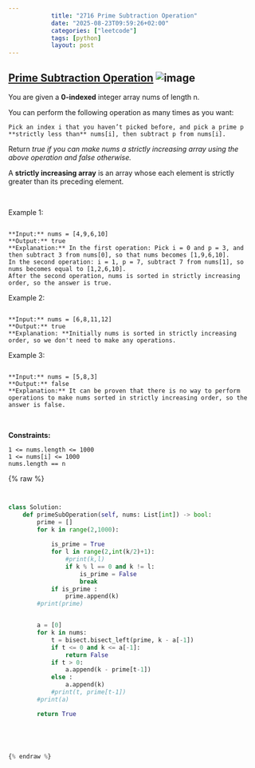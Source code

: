 ```yaml
---
            title: "2716 Prime Subtraction Operation"
            date: "2025-08-23T09:59:26+02:00"
            categories: ["leetcode"]
            tags: [python]
            layout: post
---
```

            
## [Prime Subtraction Operation](https://leetcode.com/problems/prime-subtraction-operation) ![image](https://img.shields.io/badge/Difficulty-Medium-orange)

You are given a **0-indexed** integer array nums of length n.

You can perform the following operation as many times as you want:

	Pick an index i that you haven’t picked before, and pick a prime p **strictly less than** nums[i], then subtract p from nums[i].

Return *true if you can make nums a strictly increasing array using the above operation and false otherwise.*

A **strictly increasing array** is an array whose each element is strictly greater than its preceding element.

 

Example 1:

```

**Input:** nums = [4,9,6,10]
**Output:** true
**Explanation:** In the first operation: Pick i = 0 and p = 3, and then subtract 3 from nums[0], so that nums becomes [1,9,6,10].
In the second operation: i = 1, p = 7, subtract 7 from nums[1], so nums becomes equal to [1,2,6,10].
After the second operation, nums is sorted in strictly increasing order, so the answer is true.
```

Example 2:

```

**Input:** nums = [6,8,11,12]
**Output:** true
**Explanation: **Initially nums is sorted in strictly increasing order, so we don't need to make any operations.
```

Example 3:

```

**Input:** nums = [5,8,3]
**Output:** false
**Explanation:** It can be proven that there is no way to perform operations to make nums sorted in strictly increasing order, so the answer is false.
```

 

**Constraints:**

	1 <= nums.length <= 1000
	1 <= nums[i] <= 1000
	nums.length == n

{% raw %}


```python


class Solution:
    def primeSubOperation(self, nums: List[int]) -> bool:
        prime = []
        for k in range(2,1000):
            
            is_prime = True
            for l in range(2,int(k/2)+1):
                #print(k,l)
                if k % l == 0 and k != l:
                    is_prime = False
                    break
            if is_prime :
                prime.append(k)
        #print(prime)


        a = [0]
        for k in nums:
            t = bisect.bisect_left(prime, k - a[-1])
            if t <= 0 and k <= a[-1]:
                return False
            if t > 0:
                a.append(k - prime[t-1])
            else :
                a.append(k)
            #print(t, prime[t-1])
        #print(a)

        return True





{% endraw %}
```
